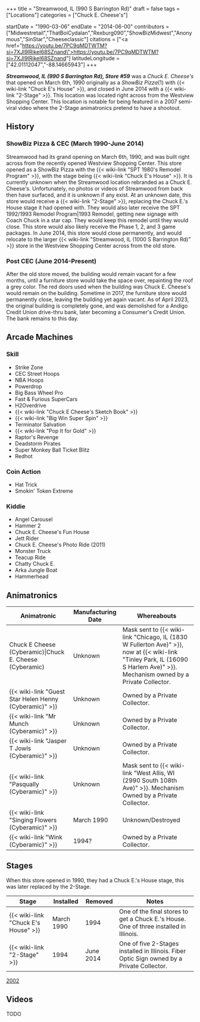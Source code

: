 +++
title = "Streamwood, IL (990 S Barrington Rd)"
draft = false
tags = ["Locations"]
categories = ["Chuck E. Cheese's"]


startDate = "1990-03-06"
endDate = "2014-06-00"
contributors = ["Midwestretail","ThatBoiCydalan","Rexburg090","ShowBizMidwest","Anonymous","SinStar","Cheeseclassic"]
citations = ["<a href=\"https://youtu.be/7PC9qMDTWTM?si=7XJl9IRikeI68SZnand\">https://youtu.be/7PC9qMDTWTM?si=7XJl9IRikeI68SZnand</a>"]
latitudeLongitude = ["42.01112047","-88.14665943"]
+++

***Streamwood, IL (990 S Barrington Rd), Store #59*** was a *Chuck E. Cheese's* that opened on March 6th, 1990 originally as a *ShowBiz Pizza*(1) with {{< wiki-link "Chuck E's House" >}}, and closed in June 2014 with a {{< wiki-link "2-Stage" >}}. This location was located right across from the Westview Shopping Center. This location is notable for being featured in a 2007 semi-viral video where the 2-Stage animatronics pretend to have a shootout.

## History

### ShowBiz Pizza &amp; CEC (March 1990-June 2014)

Streamwood had its grand opening on March 6th, 1990, and was built right across from the recently opened Westview Shopping Center. This store opened as a ShowBiz Pizza with the {{< wiki-link "SPT 1980's Remodel Program" >}}, with the stage being {{< wiki-link "Chuck E's House" >}}. It is currently unknown when the Streamwood location rebranded as a Chuck E. Cheese's. Unfortunately, no photos or videos of Streamwood from back then have surfaced, and it is unknown if any exist. At an unknown date, this store would receive a {{< wiki-link "2-Stage" >}}, replacing the Chuck E.'s House stage it had opened with. They would also later receive the SPT 1992/1993 Remodel Program|1993 Remodel, getting new signage with Coach Chuck in a star cap. They would keep this remodel until they would close. This store would also likely receive the Phase 1, 2, and 3 game packages. In June 2014, this store would close permanently, and would relocate to the larger {{< wiki-link "Streamwood, IL (1000 S Barrington Rd)" >}} store in the Westview Shopping Center across from the old store.

### Post CEC (June 2014-Present)

After the old store moved, the building would remain vacant for a few months, until a furniture store would take the space over, repainting the roof a grey color. The red doors used when the building was Chuck E. Cheese's would remain on the building. Sometime in 2017, the furniture store would permanently close, leaving the building yet again vacant. As of April 2023, the original building is completely gone, and was demolished for a Andigo Credit Union drive-thru bank, later becoming a Consumer's Credit Union. The bank remains to this day.

## Arcade Machines

### Skill

- Strike Zone
- CEC Street Hoops
- NBA Hoops
- Powerdrop
- Big Bass Wheel Pro
- Fast &amp; Furious SuperCars
- H2Overdrive
- {{< wiki-link "Chuck E Cheese's Sketch Book" >}}
- {{< wiki-link "Big Win Super Spin" >}}
- Terminator Salvation
- {{< wiki-link "Pop It for Gold" >}}
- Raptor's Revenge
- Deadstorm Pirates
- Super Monkey Ball Ticket Blitz
- Redhot

### Coin Action

- Hat Trick
- Smokin' Token Extreme

### Kiddie

- Angel Carousel
- Hammer 2
- Chuck E. Cheese's Fun House
- Jett Rider
- Chuck E. Cheese's Photo Ride (2011)
- Monster Truck
- Teacup Ride
- Chatty Chuck E.
- Arka Jungle Boat
- Hammerhead

## Animatronics

| Animatronic                                                  | Manufacturing Date | Whereabouts                                                                                                                                                                               |
|--------------------------------------------------------------|--------------------|-------------------------------------------------------------------------------------------------------------------------------------------------------------------------------------------|
| Chuck E Cheese (Cyberamic)\|Chuck E. Cheese (Cyberamic)      | Unknown            | Mask sent to {{< wiki-link "Chicago, IL (1830 W Fullerton Ave)" >}}, now at {{< wiki-link "Tinley Park, IL (16090 S Harlem Ave)" >}}. Mechanism owned by a Private Collector. |
| {{< wiki-link "Guest Star Helen Henny (Cyberamic)" >}} | Unknown            | Owned by a Private Collector.                                                                                                                                                             |
| {{< wiki-link "Mr Munch (Cyberamic)" >}}               | Unknown            | Owned by a Private Collector.                                                                                                                                                             |
| {{< wiki-link "Jasper T Jowls (Cyberamic)" >}}         | Unknown            | Owned by a Private Collector.                                                                                                                                                             |
| {{< wiki-link "Pasqually (Cyberamic)" >}}              | Unknown            | Mask sent to {{< wiki-link "West Allis, WI (2990 South 108th Ave)" >}}. Mechanism Owned by a Private Collector.                                                                     |
| {{< wiki-link "Singing Flowers (Cyberamic)" >}}        | March 1990         | Unknown/Destroyed                                                                                                                                                                         |
| {{< wiki-link "Wink (Cyberamic)" >}}                   | 1994?              | Owned by a Private Collector.                                                                                                                                                             |

## Stages

When this store opened in 1990, they had a Chuck E.'s House stage, this was later replaced by the 2-Stage.

| Stage                                     | Installed  | Removed   | Notes                                                                                      |
|-------------------------------------------|------------|-----------|--------------------------------------------------------------------------------------------|
| {{< wiki-link "Chuck E's House" >}} | March 1990 | 1994      | One of the final stores to get a Chuck E.'s House. One of three installed in Illinois.     |
| {{< wiki-link "2-Stage" >}}         | 1994       | June 2014 | One of five 2-Stages installed in Illinois. Fiber Optic Sign owned by a Private Collector. |

[2002](http://showbizpizza.com/photos/cec/il_streamwood/index.html)

## Videos

TODO
